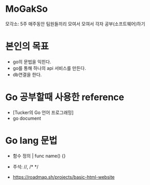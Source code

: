 ﻿# MoGakSo

모각소: 5주 매주동안 팀원들끼리 모여서 모여서 각자 공부(소프트웨어)하기

# 본인의 목표
- go의 문법을 익힌다.
- go를 통해 하나의 api 서비스를 만든다.
- db연결을 한다.

# Go 공부할때 사용한 reference
- [Tucker의 Go 언어 프로그래밍] 
- go document

# Go lang 문법
- 함수 정의 | func name() {}
- 주석: //, /* */

- https://roadmap.sh/projects/basic-html-website
